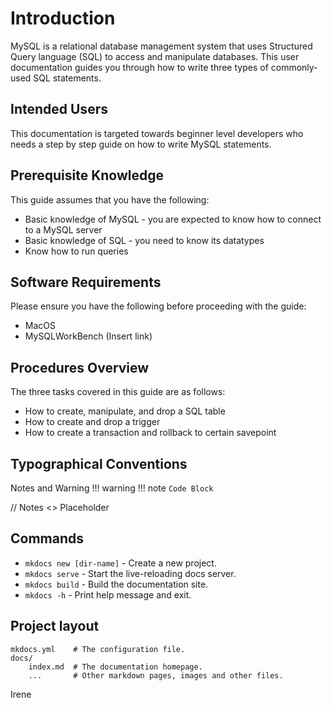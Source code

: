 # Introduction

MySQL is a relational database management system that uses Structured Query language (SQL) to access and manipulate databases. This user documentation guides you through how to write three types of commonly-used SQL statements. 

## Intended Users
This documentation is targeted towards beginner level developers who needs a step by step guide on how to write MySQL statements. 

## Prerequisite Knowledge
This guide assumes that you have the following:
- Basic knowledge of MySQL - you are expected to know how to connect to a MySQL server
- Basic knowledge of SQL - you need to know its datatypes
- Know how to run queries

## Software Requirements
Please ensure you have the following before proceeding with the guide:
- MacOS
- MySQLWorkBench (Insert link)

## Procedures Overview
The three tasks covered in this guide are as follows:
- How to create, manipulate, and drop a SQL table
- How to create and drop a trigger
- How to create a transaction and rollback to certain savepoint

## Typographical Conventions
Notes and Warning 
!!! warning
!!! note
``` Code Block ```

// Notes
<> Placeholder












## Commands

* `mkdocs new [dir-name]` - Create a new project.
* `mkdocs serve` - Start the live-reloading docs server.
* `mkdocs build` - Build the documentation site.
* `mkdocs -h` - Print help message and exit.

## Project layout

    mkdocs.yml    # The configuration file.
    docs/
        index.md  # The documentation homepage.
        ...       # Other markdown pages, images and other files.

Irene